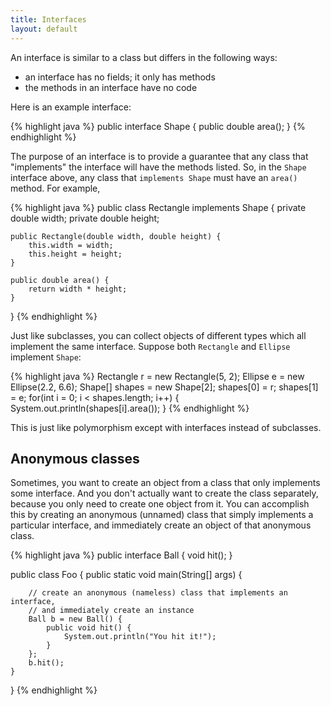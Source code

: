 ```yaml
---
title: Interfaces
layout: default
---
```


An interface is similar to a class but differs in the following ways:

- an interface has no fields; it only has methods
- the methods in an interface have no code

Here is an example interface:

{% highlight java %}
public interface Shape {
	public double area();
}
{% endhighlight %}

The purpose of an interface is to provide a guarantee that any class that "implements" the interface will have the methods listed. So, in the `Shape` interface above, any class that `implements Shape` must have an `area()` method. For example,

{% highlight java %}
public class Rectangle implements Shape {
	private double width;
	private double height;

	public Rectangle(double width, double height) {
		this.width = width;
		this.height = height;
	}

	public double area() {
		return width * height;
	}
}
{% endhighlight %}

Just like subclasses, you can collect objects of different types which all implement the same interface. Suppose both `Rectangle` and `Ellipse` implement `Shape`:

{% highlight java %}
Rectangle r = new Rectangle(5, 2);
Ellipse e = new Ellipse(2.2, 6.6);
Shape[] shapes = new Shape[2];
shapes[0] = r;
shapes[1] = e;
for(int i = 0; i < shapes.length; i++)
{
	System.out.println(shapes[i].area());
}
{% endhighlight %}

This is just like polymorphism except with interfaces instead of subclasses.

## Anonymous classes

Sometimes, you want to create an object from a class that only implements some interface. And you don't actually want to create the class separately, because you only need to create one object from it. You can accomplish this by creating an anonymous (unnamed) class that simply implements a particular interface, and immediately create an object of that anonymous class.

{% highlight java %}
public interface Ball {
    void hit();
}

public class Foo {
    public static void main(String[] args) {
    
        // create an anonymous (nameless) class that implements an interface,
        // and immediately create an instance
        Ball b = new Ball() {
            public void hit() {
                System.out.println("You hit it!");
            }
        };
        b.hit();
    }
}
{% endhighlight %}

